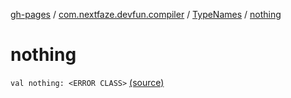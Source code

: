 [gh-pages](../../index.md) / [com.nextfaze.devfun.compiler](../index.md) / [TypeNames](index.md) / [nothing](./nothing.md)

# nothing

`val nothing: <ERROR CLASS>` [(source)](https://github.com/NextFaze/dev-fun/tree/master/devfun-compiler/src/main/java/com/nextfaze/devfun/compiler/TypeNames.kt#L16)